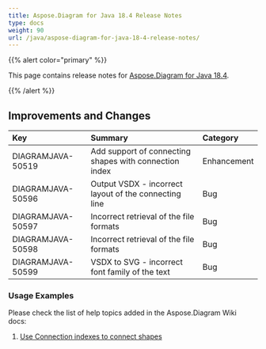 ```yaml
---
title: Aspose.Diagram for Java 18.4 Release Notes
type: docs
weight: 90
url: /java/aspose-diagram-for-java-18-4-release-notes/
---
```


{{% alert color="primary" %}} 

This page contains release notes for [Aspose.Diagram for Java 18.4](https://docs.aspose.com/diagram/java/aspose-diagram-for-java-18-4-release-notes/).

{{% /alert %}} 
## **Improvements and Changes**

|**Key**|**Summary**|**Category**|
| :- | :- | :- |
|DIAGRAMJAVA-50519|Add support of connecting shapes with connection index|Enhancement|
|DIAGRAMJAVA-50596|Output VSDX - incorrect layout of the connecting line|Bug|
|DIAGRAMJAVA-50597|Incorrect retrieval of the file formats|Bug|
|DIAGRAMJAVA-50598|Incorrect retrieval of the file formats|Bug|
|DIAGRAMJAVA-50599|VSDX to SVG - incorrect font family of the text|Bug|
### **Usage Examples**
Please check the list of help topics added in the Aspose.Diagram Wiki docs: 

1. [Use Connection indexes to connect shapes](/diagram/java/use-connection-indexes-to-connect-shapes/)
